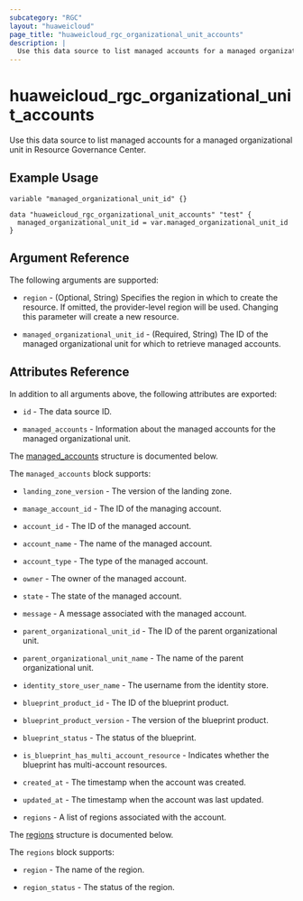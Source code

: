 ```yaml
---
subcategory: "RGC"
layout: "huaweicloud"
page_title: "huaweicloud_rgc_organizational_unit_accounts"
description: |
  Use this data source to list managed accounts for a managed organizational unit in Resource Governance Center.
---
```


# huaweicloud_rgc_organizational_unit_accounts

Use this data source to list managed accounts for a managed organizational unit in Resource Governance Center.

## Example Usage

```hcl
variable "managed_organizational_unit_id" {}

data "huaweicloud_rgc_organizational_unit_accounts" "test" {
  managed_organizational_unit_id = var.managed_organizational_unit_id
}
```

## Argument Reference

The following arguments are supported:

* `region` - (Optional, String) Specifies the region in which to create the resource.
  If omitted, the provider-level region will be used. Changing this parameter will create a new resource.

* `managed_organizational_unit_id` - (Required, String) The ID of the managed organizational unit for which
  to retrieve managed accounts.

## Attributes Reference

In addition to all arguments above, the following attributes are exported:

* `id` - The data source ID.

* `managed_accounts` - Information about the managed accounts for the managed organizational unit.

 The [managed_accounts](#managed_accounts) structure is documented below.

<a name="managed_accounts"></a>
The `managed_accounts` block supports:

* `landing_zone_version` - The version of the landing zone.

* `manage_account_id` - The ID of the managing account.

* `account_id` - The ID of the managed account.

* `account_name` - The name of the managed account.

* `account_type` - The type of the managed account.

* `owner` - The owner of the managed account.

* `state` - The state of the managed account.

* `message` - A message associated with the managed account.

* `parent_organizational_unit_id` - The ID of the parent organizational unit.

* `parent_organizational_unit_name` - The name of the parent organizational unit.

* `identity_store_user_name` - The username from the identity store.

* `blueprint_product_id` - The ID of the blueprint product.

* `blueprint_product_version` - The version of the blueprint product.

* `blueprint_status` - The status of the blueprint.

* `is_blueprint_has_multi_account_resource` - Indicates whether the blueprint has multi-account resources.

* `created_at` - The timestamp when the account was created.

* `updated_at` - The timestamp when the account was last updated.

* `regions` - A list of regions associated with the account.

The [regions](#regions) structure is documented below.

<a name="regions"></a>
The `regions` block supports:

* `region` - The name of the region.

* `region_status` - The status of the region.
